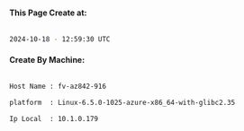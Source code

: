 
   
#### This Page Create at:

```bash

2024-10-18 - 12:59:30 UTC

```

#### Create By Machine:

```bash

Host Name : fv-az842-916

platform  : Linux-6.5.0-1025-azure-x86_64-with-glibc2.35

Ip Local  : 10.1.0.179

```

